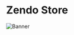 # Zendo Store

![Banner](https://raw.githubusercontent.com/ventzz/zendo-store/master/assets/banner.png)
